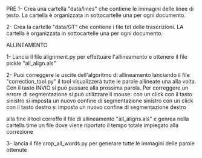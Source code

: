 
PRE
1- Crea una cartella "data/lines" che contiene le immagini delle linee di testo. La cartella è organizzata in sottocartelle una per ogni documento. 

2- Crea la cartelle "data/GT" che contiene i file txt delle trascrizioni. LA cartella è organizzata in sottocartelle una per ogni documento.

ALLINEAMENTO

1- Lancia il file alignment.py per effettuare l'allineamento e ottenere il file pickle "all_align.als"

2- Puoi correggere le uscite dell'algoritmo di allineamento lanciando il file "correction_tool.py"
   il tool visualizzerà tutte le parole allineate una alla volta. Con il tasto INVIO si può passare alla prossima parola.
   Per correggere un errore di segmentazione si può utilizzare il mouse:
      con un click con il tasto sinistro si imposta un nuovo confine di segmentazione sinistro
      con un click con il tasto destro si imposta un nuovo confine di segmentazione destro
    
   alla fine il tool correffe il file di allineamento "all_aligns.als"
   e genrea nella cartella time un file dove viene riportato il tempo totale impiegato alla correzione

3- lancia il file crop_all_words.py per generare tutte le immagini delle parole ottenute
